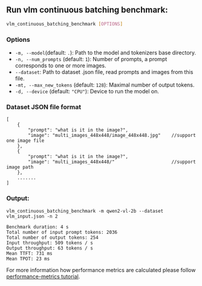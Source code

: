 ## Run vlm continuous batching benchmark:

```sh
vlm_continuous_batching_benchmark [OPTIONS]
```

### Options

- `-m, --model`(default: `.`): Path to the model and tokenizers base directory.
- `-n, --num_prompts` (default: `1`): Number of prompts, a prompt corresponds to one or more images.
- `--dataset`: Path to dataset .json file, read prompts and images from this file.
- `-mt, --max_new_tokens` (default: `128`): Maximal number of output tokens.
- `-d, --device` (default: `"CPU"`): Device to run the model on.

### Dataset JSON file format

```
[
    {
        "prompt": "what is it in the image?",
        "image": "multi_images_448x448/image_448x448.jpg"    //support one image file
    },
    {
        "prompt": "what is it in the image?",
        "image": "multi_images_448x448/"                     //support image path
    },
    .......
]
```

### Output:

```
vlm_continuous_batching_benchmark -m qwen2-vl-2b --dataset vlm_input.json -n 2
```

```
Benchmark duration: 4 s
Total number of input prompt tokens: 2036
Total number of output tokens: 254
Input throughput: 509 tokens / s
Output throughput: 63 tokens / s
Mean TTFT: 731 ms
Mean TPOT: 23 ms
```

For more information how performance metrics are calculated please follow [performance-metrics tutorial](../../../src/README.md#performance-metrics).
